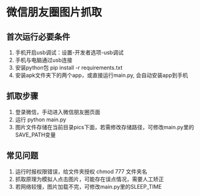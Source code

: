 # 微信朋友圈图片抓取

## 首次运行必要条件

1. 手机开启usb调试：设置-开发者选项-usb调试
2. 手机与电脑通过usb连接
3. 安装python包 pip install -r requirements.txt
4. 安装apk文件夹下的两个app，或直接运行main.py, 会自动安装app到手机


## 抓取步骤

1. 登录微信，手动进入微信朋友圈页面
2. 运行 python main.py
3. 图片文件存储在当前目录pics下面，若需修改存储路径，可修改main.py里的SAVE_PATH变量

## 常见问题

1. 运行时报权限错误，给文件夹授权 chmod 777 文件夹名
2. 抓取原理为模拟人点击图片，可能存在误点情况，需要人工矫正
3. 若网络较慢，图片加载不完，可修改main.py里的SLEEP_TIME

